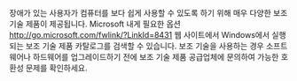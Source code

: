 <Token xmlns:xlink="http://www.w3.org/1999/xlink">장애가 있는 사용자가 컴퓨터를 보다 쉽게 사용할 수 있도록 하기 위해 매우 다양한 보조 기술 제품이 제공됩니다. <externalLink xmlns="http://ddue.schemas.microsoft.com/authoring/2003/5"><linkText>Microsoft 내게 필요한 옵션</linkText><linkUri>http://go.microsoft.com/fwlink/?LinkId=8431</linkUri></externalLink> 웹 사이트에서 Windows에서 실행되는 보조 기술 제품 카탈로그를 검색할 수 있습니다. 보조 기술을 사용하는 경우 소프트웨어나 하드웨어를 업그레이드하기 전에 보조 기술 제품 공급업체에 문의하여 가능한 호환성 문제를 확인하세요.</Token>

<!--HONumber=Jul16_HO3-->


